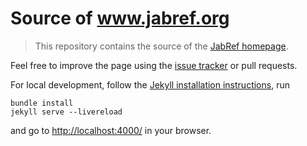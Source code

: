# Source of www.jabref.org

> This repository contains the source of the [JabRef homepage](https://www.jabref.org/).

Feel free to improve the page using the [issue tracker](https://github.com/JabRef/www.jabref.org/issues) or pull requests.

For local development, follow the [Jekyll installation instructions](https://jekyllrb.com/docs/installation/), run

```terminal
bundle install
jekyll serve --livereload
```

and go to <http://localhost:4000/> in your browser.
